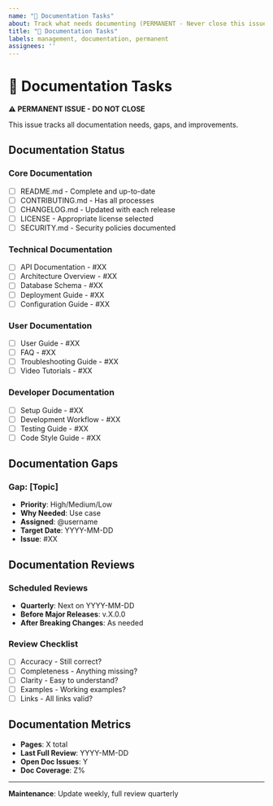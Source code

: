 ```yaml
---
name: "📖 Documentation Tasks"
about: Track what needs documenting (PERMANENT - Never close this issue)
title: "📖 Documentation Tasks"
labels: management, documentation, permanent
assignees: ''
---
```


# 📖 Documentation Tasks

**⚠️ PERMANENT ISSUE - DO NOT CLOSE**

This issue tracks all documentation needs, gaps, and improvements.

## Documentation Status

### Core Documentation
- [ ] README.md - Complete and up-to-date
- [ ] CONTRIBUTING.md - Has all processes
- [ ] CHANGELOG.md - Updated with each release
- [ ] LICENSE - Appropriate license selected
- [ ] SECURITY.md - Security policies documented

### Technical Documentation
- [ ] API Documentation - #XX
- [ ] Architecture Overview - #XX
- [ ] Database Schema - #XX
- [ ] Deployment Guide - #XX
- [ ] Configuration Guide - #XX

### User Documentation
- [ ] User Guide - #XX
- [ ] FAQ - #XX
- [ ] Troubleshooting Guide - #XX
- [ ] Video Tutorials - #XX

### Developer Documentation
- [ ] Setup Guide - #XX
- [ ] Development Workflow - #XX
- [ ] Testing Guide - #XX
- [ ] Code Style Guide - #XX

## Documentation Gaps

### Gap: [Topic]
- **Priority**: High/Medium/Low
- **Why Needed**: Use case
- **Assigned**: @username
- **Target Date**: YYYY-MM-DD
- **Issue**: #XX

## Documentation Reviews

### Scheduled Reviews
- **Quarterly**: Next on YYYY-MM-DD
- **Before Major Releases**: v.X.0.0
- **After Breaking Changes**: As needed

### Review Checklist
- [ ] Accuracy - Still correct?
- [ ] Completeness - Anything missing?
- [ ] Clarity - Easy to understand?
- [ ] Examples - Working examples?
- [ ] Links - All links valid?

## Documentation Metrics
- **Pages**: X total
- **Last Full Review**: YYYY-MM-DD
- **Open Doc Issues**: Y
- **Doc Coverage**: Z%

---

**Maintenance**: Update weekly, full review quarterly